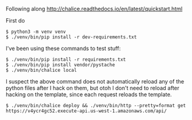 Following along http://chalice.readthedocs.io/en/latest/quickstart.html

First do

    $ python3 -m venv venv
    $ ./venv/bin/pip install -r dev-requirements.txt 

I've been using these commands to test stuff:

    $ ./venv/bin/pip install -r requirements.txt
    $ ./venv/bin/pip install vendor/pystache
    $ ./venv/bin/chalice local

I suspect the above command does not automatically reload any of the python files after I hack on them, but otoh I don't need to reload after hacking on the template, since each request reloads the template.

    $ ./venv/bin/chalice deploy && ./venv/bin/http --pretty=format get https://v4ycr4gc52.execute-api.us-west-1.amazonaws.com/api/
